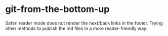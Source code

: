 # git-from-the-bottom-up
Safari reader mode does not render the next/back links in the footer.  Trying other methods to publish the md files in a more reader-friendly way.
